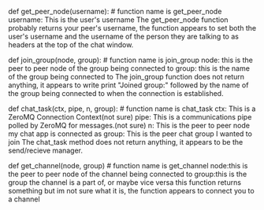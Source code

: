 def get_peer_node(username):    # function name is get_peer_node
    username: This is the user's username
The get_peer_node function probably returns your peer's username, the function appears to set both the user's username 
and the username of the person they are talking to as headers at the top of the chat window. 

def join_group(node, group):    # function name is join_group
    node: this is the peer to peer node of the group being connected to
    group: this is the name of the group being connected to
The join_group function does not return anything, it appears to write print "Joined group:" followed by the name of the 
group being connected to when the connection is established. 

def chat_task(ctx, pipe, n, group):    # function name is chat_task
    ctx: This is a ZeroMQ Connection Context(not sure)
    pipe: This is a communications pipe polled by ZeroMQ for messages.(not sure)
    n: This is the peer to peer node my chat app is connected as
    group: This is the peer chat group I wanted to join
The chat_task method does not return anything, it appears to be the send/recieve manager.

def get_channel(node, group)    # function name is get_channel
    node:this is the peer to peer node of the channel being connected to
    group:this is the group the channel is a part of, or maybe vice versa
this function returns something but im not sure what it is, the function appears to connect you to a channel 


